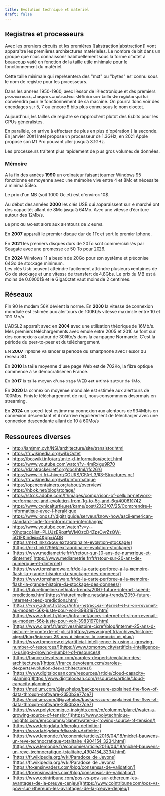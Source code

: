 ```yaml
---
title: Evolution technique et materiel
draft: false
---
```


## Registres et processeurs

Avec les premiers circuits et les premières [[abstraction|abstraction]] vont apparaître les premières architectures matérielles. Le nombre de bit dans un groupe que nous connaissons habituellement sous la forme d'octet à beaucoup varié en fonction de la taille utile minimale pour le fonctionnement du matériel.

Cette taille minimale qui représentera des "mot" ou "bytes" est connu sous le nom de registre pour les processeurs.

Dans les années 1950-1960, avec l’essor de l’électronique et des premiers processeurs, chaque constructeur définira une taille de registre qui lui conviendra pour le fonctionnement de sa machine. On pourra donc voir des encodages sur 5, 7 ou encore 8 bits plus connu sous le nom d'octet.

Aujourd'hui, les tailles de registre se rapprochent plutôt des 64bits pour les CPUs généralistes.

En parallèle, on arrive à effectuer de plus en plus d'opération à la seconde. En janvier 2001 Intel propose un processeur de 1.3GHz, en 2021 Apple propose son M1 Pro pouvant aller jusqu’à 3.1GHz.

Les processeurs traitent plus rapidement de plus gros volumes de données.

### Mémoire

A la fin des années **1990** un ordinateur faisant tourner Windows 95 fonctionne en moyenne avec une mémoire vive entre 4 et 8Mo et nécessite à minima 55Mo.

Le prix d'un MB (soit 1000 Octet) est d'environ 10$.

Au début des années **2000** les clés USB qui apparaissent sur le marché ont des capacités allant de 8Mo jusqu’à 64Mo. Avec une vitesse d'écriture autour des 12Mb/s.

Le prix du Go est alors aux alentours de 2 euros.

En **2007** apparaît le premier disque dur de 1To et sort le premier Iphone.

En **2021** les premiers disques durs de 20To sont commercialisés par Seagate avec une promesse de 50 To pour 2026.

En **2024** Windows 11 a besoin de 20Go pour son système et préconise 64Go de stockage minimum.  
Les clés Usb peuvent atteindre facilement atteindre plusieurs centaines de Go de stockage et une vitesse de transfert de 4.8Gbs.
Le prix du MB est à moins de 0.00001$ et le GigaOctet vaut moins de 2 centimes.

## Réseaux

Fin 90 le modem 56K dévient la norme.
En **2000** la vitesse de connexion mondiale est estimée aux alentours de 100Kb/s vitesse maximale entre 10 et 100 Mb/s

L'ADSL2 apparaît avec en **2004** avec une utilisation théorique de 16Mb/s.  
Mes premiers téléchargements avec emule entre 2005 et 2010 se font sur des connexions autour de 300Ko/s dans la campagne Normande. C'est la période du peer-to-peer et du téléchargement.

EN **2007** l'iphone va lancer la période du smartphone avec l'essor du réseau 3G.

En **2010** la taille moyenne d'une page Web est de 702Ko, la fibre optique commence à se démocratiser en France.

En **2017** la taille moyen d'une page WEB est estimé autour de 3Mo.

En **2020** la connexion moyenne mondiale est estimée aux alentours de 100Mbs. Finis le téléchargement de nuit, nous consommons désormais en streaming.

En **2024** un speed-test estime ma connexion aux alentours de 934Mb/s en connexion descendant et il m'arrive régulièrement de télécharger avec une connexion descendante allant de 10 à 60Mo/s

## Ressources diverses

- http://iamjmm.ovh/NSI/architecture/site/transistor.html
- https://fr.wikipedia.org/wiki/Octet
- https://boowiki.info/art/unite-d-information/octet.html
- https://www.youtube.com/watch?v=4mRxIgu9R70
- https://datatracker.ietf.org/doc/html/rfc2616
- https://www.lri.fr/~hivert/COURS/CFA-L3/03-Structures.pdf
- https://fr.wikipedia.org/wiki/Informatique
- https://opencontainers.org/about/overview/
- https://hblok.net/blog/storage/
- https://stock.adobe.com/fr/images/comparison-of-cellular-network-performance-and-evolution-from-1g-to-5g-and-6g/400610742
- https://www.cynicalturtle.net/kame/post/2023/07/25/Comprendre-l-informatique-avec-l-heraldique
- https://www.ionos.fr/digitalguide/serveur/know-how/ascii-american-standard-code-for-information-interchange/
- https://www.youtube.com/watch?v=y--tOhotacc&list=PLUJzERpatfsVMOzcD4ZpsOvrZzQW-5O1F&index=4&pp=iAQB
- [https://next.ink/2956/lextraordinaire-evolution-stockage/](https://next.ink/2956/lextraordinaire-evolution-stockage/)
- [https://www.mediametrie.fr/fr/retour-sur-20-ans-de-numerique-et-dinternet](https://www.mediametrie.fr/fr/retour-sur-20-ans-de-numerique-et-dinternet)
- [https://www.tomshardware.fr/de-la-carte-perforee-a-la-memoire-flash-la-grande-histoire-du-stockage-des-donnees/](https://www.tomshardware.fr/de-la-carte-perforee-a-la-memoire-flash-la-grande-histoire-du-stockage-des-donnees/)
- [https://futuretimeline.net/data-trends/2050-future-internet-speed-predictions.htm](https://futuretimeline.net/data-trends/2050-future-internet-speed-predictions.htm)
- [https://www.zdnet.fr/blogs/infra-net/acces-internet-et-si-on-revenait-au-modem-56k-juste-pour-voir-39831970.htm](https://www.zdnet.fr/blogs/infra-net/acces-internet-et-si-on-revenait-au-modem-56k-juste-pour-voir-39831970.htm)
- [https://www.cigref.fr/archives/histoire-cigref/blog/internet-25-ans-d-histoire-le-contexte-et-plus/](https://www.cigref.fr/archives/histoire-cigref/blog/internet-25-ans-d-histoire-le-contexte-et-plus/)
- [https://www.tomorrow.city/artificial-intelligence-is-using-a-growing-number-of-resources/](https://www.tomorrow.city/artificial-intelligence-is-using-a-growing-number-of-resources/)
- [https://france.devoteam.com/paroles-dexperts/evolution-des-architectures/](https://france.devoteam.com/paroles-dexperts/evolution-des-architectures/)
- [https://www.digitalocean.com/resources/article/cloud-capacity-planning](https://www.digitalocean.com/resources/article/cloud-capacity-planning)
- [https://medium.com/@jayphelps/backpressure-explained-the-flow-of-data-through-software-2350b3e77ce7](https://medium.com/@jayphelps/backpressure-explained-the-flow-of-data-through-software-2350b3e77ce7)
- [https://www.polytechnique-insights.com/en/columns/planet/water-a-growing-source-of-tension/](https://www.polytechnique-insights.com/en/columns/planet/water-a-growing-source-of-tension/)
- [https://www.lebigdata.fr/heroku-definition](https://www.lebigdata.fr/heroku-definition)
- [https://www.lemonde.fr/economie/article/2016/04/18/michel-bauwens-un-reve-technocratique-totalitaire_4904154_3234.html](https://www.lemonde.fr/economie/article/2016/04/18/michel-bauwens-un-reve-technocratique-totalitaire_4904154_3234.html)
- [https://fr.wikipedia.org/wiki/Paradoxe_de_Jevons](https://fr.wikipedia.org/wiki/Paradoxe_de_Jevons)
- [https://tokensinvaders.com/blog/consensus-de-validation/](https://tokensinvaders.com/blog/consensus-de-validation/)
- [https://www.cointribune.com/pos-vs-pow-sur-ethereum-les-avantages-de-la-preuve-denjeu/](https://www.cointribune.com/pos-vs-pow-sur-ethereum-les-avantages-de-la-preuve-denjeu/)
